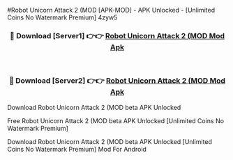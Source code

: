 #Robot Unicorn Attack 2 (MOD [APK-MOD] - APK Unlocked - [Unlimited Coins No Watermark Premium] 4zyw5



<div align="center">

<h3>🔴 Download [Server1] 👉👉 <a href="https://momento.my/?title=Robot_Unicorn_Attack_2_(MOD">Robot Unicorn Attack 2 (MOD Mod Apk</a></h3><br>

<h3>🔴 Download [Server2] 👉👉 <a href="https://momento.my/?title=Robot_Unicorn_Attack_2_(MOD">Robot Unicorn Attack 2 (MOD Mod Apk</a></h3>
</div>



Download Robot Unicorn Attack 2 (MOD beta APK Unlocked

Free Robot Unicorn Attack 2 (MOD beta APK Unlocked [Unlimited Coins No Watermark Premium]

Download Robot Unicorn Attack 2 (MOD beta APK Unlocked [Unlimited Coins No Watermark Premium] Mod For Android
